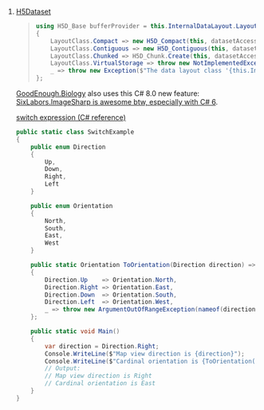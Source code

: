1. [H5Dataset](https://github.com/Apollo3zehn/HDF5.NET/blob/412caaf6e2e794a4a058b9dc1f65ace8e061fabf/src/HDF5.NET/Core/H5Dataset.cs#L142-L179)

   > ```c#
   > using H5D_Base bufferProvider = this.InternalDataLayout.LayoutClass switch
   > {
   >     LayoutClass.Compact => new H5D_Compact(this, datasetAccess),
   >     LayoutClass.Contiguous => new H5D_Contiguous(this, datasetAccess),
   >     LayoutClass.Chunked => H5D_Chunk.Create(this, datasetAccess),
   >     LayoutClass.VirtualStorage => throw new NotImplementedException(),
   >     _ => throw new Exception($"The data layout class '{this.InternalDataLayout.LayoutClass}' is not supported.")
   > };
   > ```

   [GoodEnough.Biology](https://github.com/GoodEnoughIndustries/Biology) also uses this C# 8.0 new feature: [SixLabors.ImageSharp is awesome btw, especially with C# 6](https://twitter.com/ChadJessup/status/1411240851385188358).
   
   [switch expression (C# reference)](https://docs.microsoft.com/en-us/dotnet/csharp/language-reference/operators/switch-expression)
   
   ```csharp
   public static class SwitchExample
   {
       public enum Direction
       {
           Up,
           Down,
           Right,
           Left
       }
   
       public enum Orientation
       {
           North,
           South,
           East,
           West
       }
   
       public static Orientation ToOrientation(Direction direction) => direction switch
       {
           Direction.Up    => Orientation.North,
           Direction.Right => Orientation.East,
           Direction.Down  => Orientation.South,
           Direction.Left  => Orientation.West,
           _ => throw new ArgumentOutOfRangeException(nameof(direction), $"Not expected direction value: {direction}"),
       };
   
       public static void Main()
       {
           var direction = Direction.Right;
           Console.WriteLine($"Map view direction is {direction}");
           Console.WriteLine($"Cardinal orientation is {ToOrientation(direction)}");
           // Output:
           // Map view direction is Right
           // Cardinal orientation is East
       }
   }
   ```
   
   

